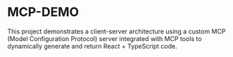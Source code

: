 # MCP-DEMO
This project demonstrates a client-server architecture using a custom MCP (Model Configuration Protocol) server integrated with MCP tools to dynamically generate and return React + TypeScript code.
